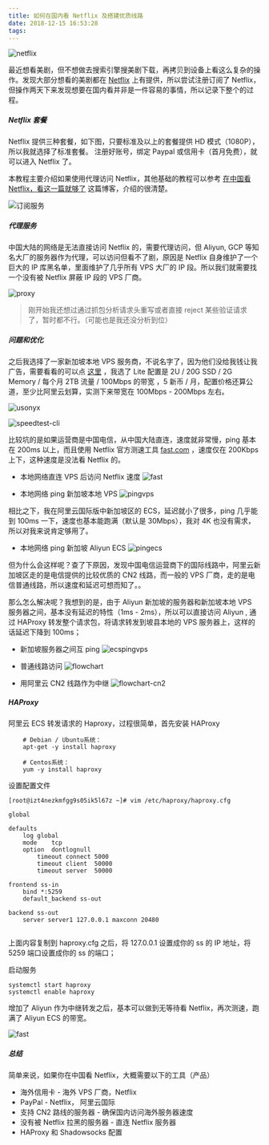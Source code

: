 ```yaml
---
title: 如何在国内看 Netflix 及搭建优质线路
date: 2018-12-15 16:53:28
tags: 
---
```


![netflix](https://timeline229-image.oss-cn-hangzhou.aliyuncs.com/tutorial-of-visit-netflix-in-china/netflix.png)

最近想看美剧，但不想做去搜索引擎搜美剧下载，再拷贝到设备上看这么复杂的操作。发现大部分想看的美剧都在 [Netflix](https://www.netflix.com/browse) 上有提供，所以尝试注册订阅了 Netflix，但操作两天下来发现想要在国内看并非是一件容易的事情，所以记录下整个的过程。

<!--more-->

##### Netflix 套餐
Netflix 提供三种套餐，如下图，只要标准及以上的套餐提供 HD 模式（1080P），所以我就选择了标准套餐。
注册好账号，绑定 Paypal 或信用卡（首月免费），就可以进入 Netflix 了。

本教程主要介绍如果使用代理访问 Netflix，其他基础的教程可以参考 [在中国看 Netflix，看这一篇就够了](https://digitalimmigrant.org/16) 这篇博客，介绍的很清楚。

![订阅服务](https://timeline229-image.oss-cn-hangzhou.aliyuncs.com/tutorial-of-visit-netflix-in-china/subscribe.png)

##### 代理服务

中国大陆的网络是无法直接访问 Netflix 的，需要代理访问，但 Aliyun, GCP 等知名大厂的服务器作为代理，可以访问但看不了剧，原因是 Netflix 自身维护了一个巨大的 IP 库黑名单，里面维护了几乎所有 VPS 大厂的 IP 段。所以我们就需要找一个没有被 Netflix 屏蔽 IP 段的 VPS 厂商。

![proxy](https://timeline229-image.oss-cn-hangzhou.aliyuncs.com/tutorial-of-visit-netflix-in-china/proxyban.png)

> 刚开始我还想过通过抓包分析请求头重写或者直接 reject 某些验证请求了，暂时都不行。（可能也是我还没分析到位）


##### 问题和优化

之后我选择了一家新加坡本地 VPS 服务商，不说名字了，因为他们没给我钱让我广告，需要看看的可以点 [这里](https://usonyx.net) ，我选了 Lite 配置是 2U / 20G SSD / 2G Memory / 每个月 2TB 流量 / 100Mbps 的带宽 ，5 新币 / 月，配置价格还算公道，至少比阿里云划算，实测下来带宽在 100Mbps - 200Mbps 左右。

![usonyx](https://timeline229-image.oss-cn-hangzhou.aliyuncs.com/tutorial-of-visit-netflix-in-china/usonyx.png)

![speedtest-cli](https://timeline229-image.oss-cn-hangzhou.aliyuncs.com/tutorial-of-visit-netflix-in-china/vps-speedtest-cli.png)

比较坑的是如果运营商是中国电信，从中国大陆直连，速度就非常慢，ping 基本在 200ms 以上，而且使用 Netflix 官方测速工具 [fast.com](https://fast.com ) ，速度仅在 200Kbps 上下，这种速度是没法看 Netflix 的。

- 本地网络直连 VPS 后访问 Netflix 速度
![fast](https://timeline229-image.oss-cn-hangzhou.aliyuncs.com/tutorial-of-visit-netflix-in-china/fast-local.png)

- 本地网络 ping 新加坡本地 VPS
![pingvps](https://timeline229-image.oss-cn-hangzhou.aliyuncs.com/tutorial-of-visit-netflix-in-china/pingvps.png)

相比之下，我在阿里云国际版中新加坡区的 ECS，延迟就小了很多，ping 几乎能到 100ms 一下，速度也基本能跑满（默认是 30Mbps），我对 4K 也没有需求，所以对我来说肯定够用了。

- 本地网络 ping 新加坡 Aliyun ECS
![pingecs](https://timeline229-image.oss-cn-hangzhou.aliyuncs.com/tutorial-of-visit-netflix-in-china/pingecs.png)

但为什么会这样呢？查了下原因，发现中国电信运营商下的国际线路中，阿里云新加坡区走的是电信提供的比较优质的 CN2 线路，而一般的 VPS 厂商，走的是电信普通线路，所以速度和延迟可想而知了。。

那么怎么解决呢？我想到的是，由于 Aliyun 新加坡的服务器和新加坡本地 VPS 服务器之间，基本没有延迟的特性（1ms - 2ms），所以可以直接访问 Aliyun , 通过 HAProxy 转发整个请求包，将请求转发到坡县本地的 VPS 服务器上，这样的话延迟下降到 100ms；

- 新加坡服务器之间互 ping
![ecspingvps](https://timeline229-image.oss-cn-hangzhou.aliyuncs.com/tutorial-of-visit-netflix-in-china/ecspingvps.png)

- 普通线路访问
![flowchart](https://timeline229-image.oss-cn-hangzhou.aliyuncs.com/tutorial-of-visit-netflix-in-china/flowchat.png)

- 用阿里云 CN2 线路作为中继
![flowchart-cn2](https://timeline229-image.oss-cn-hangzhou.aliyuncs.com/tutorial-of-visit-netflix-in-china/flowchat-cn2.png)


#####  HAProxy
阿里云 ECS 转发请求的 Haproxy，过程很简单，首先安装 HAProxy
```
    # Debian / Ubuntu系统：
    apt-get -y install haproxy
    
    # Centos系统：
    yum -y install haproxy
```

设置配置文件

```
[root@izt4nezkmfgg9s05ik5l67z ~]# vim /etc/haproxy/haproxy.cfg
```

```
global

defaults
    log global
    mode    tcp
    option  dontlognull
        timeout connect 5000
        timeout client  50000
        timeout server  50000

frontend ss-in
    bind *:5259
    default_backend ss-out

backend ss-out
    server server1 127.0.0.1 maxconn 20480
        
```
上面内容复制到 haproxy.cfg 之后，将 127.0.0.1 设置成你的 ss 的 IP 地址，将 5259 端口设置成你的 ss 的端口；

启动服务
```
systemctl start haproxy
systemctl enable haproxy
```

增加了 Aliyun 作为中继转发之后，基本可以做到无等待看 Netflix，再次测速，跑满了 Aliyun ECS 的带宽。

![fast](https://timeline229-image.oss-cn-hangzhou.aliyuncs.com/tutorial-of-visit-netflix-in-china/fast-aliyun.png)

##### 总结
简单来说，如果你在中国看 Netflix，大概需要以下的工具（产品）
- 海外信用卡 - 海外 VPS 厂商，Netflix
- PayPal - Netflix， 阿里云国际
- 支持 CN2 路线的服务器 - 确保国内访问海外服务器速度
- 没有被 Netflix 拉黑的服务器 - 直连 Netflix 服务器
- HAProxy 和 Shadowsocks 配置